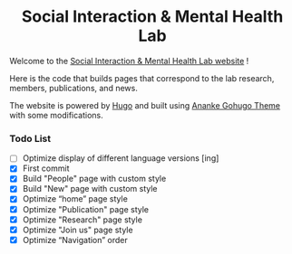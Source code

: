 <h1 align="center">Social Interaction & Mental Health Lab</h1>

Welcome to the [Social Interaction & Mental Health Lab website](https://social-interaction-lab.github.io/) !

Here is the code that builds pages that correspond to the lab research, members, publications, and news. 

The website is powered by [Hugo](https://gohugo.io/) and built using [Ananke Gohugo Theme](https://themes.gohugo.io/themes/gohugo-theme-ananke/) with some modifications.

### Todo List
 - [ ] Optimize display of different language versions [ing]
 - [x] First commit
 - [x] Build "People" page with custom style
 - [x] Build "New" page with custom style
 - [x] Optimize “home” page style
 - [x] Optimize "Publication" page style
 - [x] Optimize "Research" page style
 - [x] Optimize "Join us" page style
 - [x] Optimize “Navigation” order

